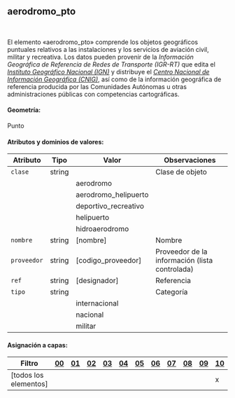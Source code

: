 ## aerodromo_pto
<br />

El elemento «aerodromo_pto» comprende los objetos geográficos puntuales relativos a las instalaciones y los servicios de aviación civil, militar y recreativa. Los datos pueden provenir de la *Información Geográfica de Referencia de Redes de Transporte (IGR-RT)* que edita el [*Instituto Geográfico Nacional (IGN)*](https://www.ign.es) y distribuye el [*Centro Nacional de Información Geográfica (CNIG)*](https://www.cnig.es), así como de la información geográfica de referencia producida por las Comunidades Autónomas u otras administraciones públicas con competencias cartográficas.

#### Geometría:

Punto

#### Atributos y dominios de valores:

|Atributo|Tipo|Valor|Observaciones|
|---|---|---|---|
|`clase`|string| |Clase de objeto|
| | |aerodromo| |
| | |aerodromo_helipuerto| |
| | |deportivo_recreativo| |
| | |helipuerto| |
| | |hidroaerodromo| |
|`nombre`|string|[nombre]|Nombre|
|`proveedor`|string|[codigo_proveedor]|Proveedor de la información (lista controlada)|
|`ref`|string|[designador]|Referencia|
|`tipo`|string| |Categoría|
| | |internacional| |
| | |nacional| |
| | |militar| |

#### Asignación a capas:

|Filtro|[00](../../niveles/nivel_00)|[01](../../niveles/nivel_01)|[02](../../niveles/nivel_02)|[03](../../niveles/nivel_03)|[04](../../niveles/nivel_04)|[05](../../niveles/nivel_05)|[06](../../niveles/nivel_06)|[07](../../niveles/nivel_07)|[08](../../niveles/nivel_08)|[09](../../niveles/nivel_09)|[10](../../niveles/nivel_10)|[11](../../niveles/nivel_11)|[12](../../niveles/nivel_12)|[13](../../niveles/nivel_13)|[14](../../niveles/nivel_14)|[15](../../niveles/nivel_15)|[16](../../niveles/nivel_16)|[17](../../niveles/nivel_17)|[18](../../niveles/nivel_18)|[19](../../niveles/nivel_19)|[20](../../niveles/nivel_20)|[21](../../niveles/nivel_21)|[22](../../niveles/nivel_22)|
|---|---|---|---|---|---|---|---|---|---|---|---|---|---|---|---|---|---|---|---|---|---|---|---|
|[todos los elementos]| | | | | | | | | | |x|x|x|x|x|x|x|x|x|x|x|x|x|
